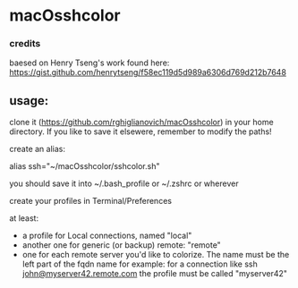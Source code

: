 # macOsshcolor

### credits
baesed on Henry Tseng's work  found here:
https://gist.github.com/henrytseng/f58ec119d5d989a6306d769d212b7648

## usage:
 
 clone it (https://github.com/rghiglianovich/macOsshcolor)  in your home directory.
 If you like to save it elsewere, remember to modify the paths!

create an alias:

 alias ssh="~/macOsshcolor/sshcolor.sh"
 
 you should save it into ~/.bash_profile or  ~/.zshrc or wherever 
 
create your profiles in Terminal/Preferences

at least: 
* a profile for Local connections, named "local"
* another  one for generic (or backup) remote: "remote"
* one for each remote server you'd like to colorize. The name must be the left part of the fqdn name 
  for example: for a connection like
      ssh john@myserver42.remote.com
   the profile must be called "myserver42"


